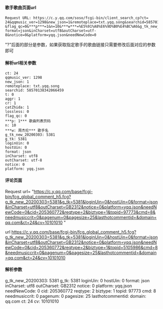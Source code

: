 #### 歌手歌曲页面url
    Request URL: https://c.y.qq.com/soso/fcgi-bin/client_search_cp?ct=
    24&qqmusic_ver=1298&new_json=1&remoteplace=txt.yqq.song&searchid=58570138342066459&t=0&aggr=1&cr=1&catZhida=1&lossless=0
    &flag_qc=0&***p***=1&n=10&***w***=%E5%91%A8%E6%9D%B0%E4%BC%A6&g_tk_new_20200303=5381&g_tk=5381&loginUin=0&hostUin=0&
    format=json&inCharset=utf8&outCharset=utf-8&notice=0&platform=yqq.json&needNewCode=0

"?"后面的部分是参数，如果获取指定歌手的歌曲链接只需要修改后面对应的参数即可

#### 解析url相关参数

    ct: 24
    qqmusic_ver: 1298
    new_json: 1
    remoteplace: txt.yqq.song
    searchid: 58570138342066459
    t: 0
    aggr: 1
    cr: 1
    catZhida: 1
    lossless: 0
    flag_qc: 0
    ***p: 1*** 歌曲列表页码
    n: 10
    ***w: 周杰伦*** 歌手名
    g_tk_new_20200303: 5381
    g_tk: 5381
    loginUin: 0
    hostUin: 0
    format: json
    inCharset: utf8
    outCharset: utf-8
    notice: 0
    platform: yqq.json


#### 评论页面
Request url= "https://c.y.qq.com/base/fcgi-bin/fcg_global_comment_h5.fcg?g_tk_new_20200303=5381&g_tk=5381&loginUin=0&hostUin=0&format=json&inCharset=utf8&outCharset=GB2312&notice=0&platform=yqq.json&needNewCode=0&cid=205360772&reqtype=2&biztype=1&topid=97773&cmd=8&needmusiccrit=0&pagenum=0&pagesize=25&lasthotcommentid=&domain=qq.com&ct=24&cv=10101010 "


url https://c.y.qq.com/base/fcgi-bin/fcg_global_comment_h5.fcg?g_tk_new_20200303=5381&g_tk=5381&loginUin=0&hostUin=0&format=json&inCharset=utf8&outCharset=GB2312&notice=0&platform=yqq.json&needNewCode=0&cid=205360772&reqtype=2&biztype=1&topid=5105986&cmd=8&needmusiccrit=0&pagenum=0&pagesize=25&lasthotcommentid=&domain=qq.com&ct=24&cv=10101010
#### 解析参数
g_tk_new_20200303: 5381
g_tk: 5381
loginUin: 0
hostUin: 0
format: json
inCharset: utf8
outCharset: GB2312
notice: 0
platform: yqq.json
needNewCode: 0
cid: 205360772
reqtype: 2
biztype: 1
topid: 97773
cmd: 8
needmusiccrit: 0
pagenum: 0
pagesize: 25
lasthotcommentid: 
domain: qq.com
ct: 24
cv: 10101010